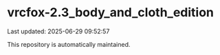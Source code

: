 # vrcfox-2.3_body_and_cloth_edition

Last updated: 2025-06-29 09:52:57

This repository is automatically maintained.
